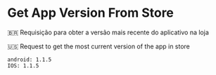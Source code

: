 # Get App Version From Store

🇧🇷 Requisição para obter a versão mais recente do aplicativo na loja

🇺🇸 Request to get the most current version of the app in store

```
android: 1.1.5
IOS: 1.1.5
```
